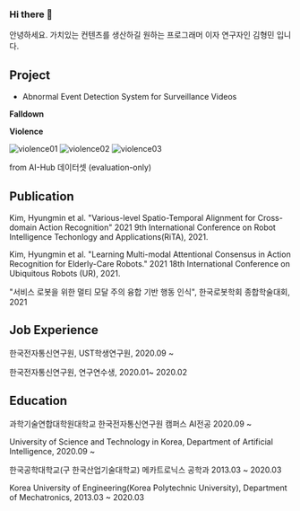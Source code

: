 ### Hi there 👋

안녕하세요. 가치있는 컨텐츠를 생산하길 원하는 프로그래머 이자 연구자인 김형민 입니다. 

Project 
-----------

- Abnormal Event Detection System for Surveillance Videos

**Falldown**

**Violence**

![violence01](./violence03.gif)
![violence02](./violence01.gif)
![violence03](./violence02.gif)

from AI-Hub 데이터셋 (evaluation-only)



Publication 
-----------

Kim, Hyungmin et al. "Various-level Spatio-Temporal Alignment for Cross-domain Action Recognition" 2021 9th International Conference on Robot Intelligence Techonlogy and Applications(RiTA), 2021.

Kim, Hyungmin et al. "Learning Multi-modal Attentional Consensus in Action Recognition for Elderly-Care Robots." 2021 18th International Conference on Ubiquitous Robots (UR), 2021.

"서비스 로봇을 위한 멀티 모달 주의 융합 기반 행동 인식", 한국로봇학회 종합학술대회, 2021


Job Experience 
-----------
한국전자통신연구원, UST학생연구원, 2020.09 ~

한국전자통신연구원, 연구연수생, 2020.01~ 2020.02


Education
-----------
과학기술연합대학원대학교 한국전자통신연구원 캠퍼스 AI전공 2020.09 ~

University of Science and Technology in Korea, Department of Artificial Intelligence, 2020.09 ~

한국공학대학교(구 한국산업기술대학교) 메카트로닉스 공학과 2013.03 ~ 2020.03

Korea University of Engineering(Korea Polytechnic University), Department of Mechatronics, 2013.03 ~ 2020.03




